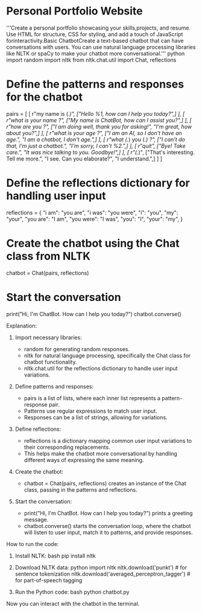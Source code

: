 # Personal Portfolio Website
 '''Create a personal portfolio showcasing your skills,projects, and resume. Use HTML for structure, CSS for styling, and add a touch of JavaScript forinteractivity.Basic ChatbotCreate a text-based chatbot that can have
 conversations with users. You can use natural language processing libraries like NLTK or spaCy to make your chatbot more conversational.'''
python
import random
import nltk
from nltk.chat.util import Chat, reflections

# Define the patterns and responses for the chatbot
pairs = [
    [
        r"my name is (.*)",
        ["Hello %1, how can I help you today?",]
    ],
    [
        r"what is your name ?",
        ["My name is ChatBot, how can I assist you?",]
    ],
    [
        r"how are you ?",
        ["I am doing well, thank you for asking!", "I'm great, how about you?",]
    ],
    [
        r"what is your age ?",
        ["I am an AI, so I don't have an age.", "I am a chatbot, I don't age.",]
    ],
    [
        r"what (.*) you (.*) ?",
        ["I can't do that, I'm just a chatbot.", "I'm sorry, I can't %2.",]
    ],
    [
        r"quit",
        ["Bye! Take care.", "It was nice talking to you. Goodbye!",]
    ],
    [
        r"(.*)",
        ["That's interesting. Tell me more.", "I see. Can you elaborate?", "I understand.",]
    ]
]

# Define the reflections dictionary for handling user input
reflections = {
    "i am": "you are",
    "i was": "you were",
    "i": "you",
    "my": "your",
    "you are": "I am",
    "you were": "I was",
    "you": "I",
    "your": "my",
}

# Create the chatbot using the Chat class from NLTK
chatbot = Chat(pairs, reflections)

# Start the conversation
print("Hi, I'm ChatBot. How can I help you today?")
chatbot.converse()


Explanation:

1. Import necessary libraries:
   - random for generating random responses.
   - nltk for natural language processing, specifically the Chat class for chatbot functionality.
   - nltk.chat.util for the reflections dictionary to handle user input variations.

2. Define patterns and responses:
   - pairs is a list of lists, where each inner list represents a pattern-response pair.
   - Patterns use regular expressions to match user input.
   - Responses can be a list of strings, allowing for variations.

3. Define reflections:
   - reflections is a dictionary mapping common user input variations to their corresponding replacements.
   - This helps make the chatbot more conversational by handling different ways of expressing the same meaning.

4. Create the chatbot:
   - chatbot = Chat(pairs, reflections) creates an instance of the Chat class, passing in the patterns and reflections.

5. Start the conversation:
   - print("Hi, I'm ChatBot. How can I help you today?") prints a greeting message.
   - chatbot.converse() starts the conversation loop, where the chatbot will listen to user input, match it to patterns, and provide responses.

How to run the code:

1. Install NLTK:
   bash
   pip install nltk
   
2. Download NLTK data:
   python
   import nltk
   nltk.download('punkt')  # for sentence tokenization
   nltk.download('averaged_perceptron_tagger')  # for part-of-speech tagging
   
3. Run the Python code:
   bash
   python chatbot.py
   

Now you can interact with the chatbot in the terminal. 
